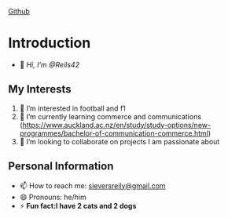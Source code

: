 [Github](https://github.com) 
# Introduction
- 👋 *Hi, I’m @Reils42*
## My Interests
1. 👀 I’m interested in football and f1
2. 🌱 I’m currently learning commerce and communications
 (https://www.auckland.ac.nz/en/study/study-options/new-programmes/bachelor-of-communication-commerce.html)   
3. 💞️ I’m looking to collaborate on projects I am passionate about
## Personal Information
* 📫 How to reach me: sieversreily@gmail.com
* 😄 Pronouns: he/him
* ⚡ **Fun fact:I have 2 cats and 2 dogs**

<!---
Reils42/Reils42 is a ✨ special ✨ repository because its `README.md` (this file) appears on your GitHub profile.
You can click the Preview link to take a look at your changes.
--->
